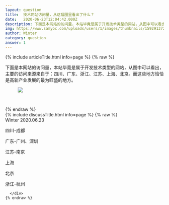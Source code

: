 ```yaml
---
layout: question
title:  技术网站访问量，从这幅图里看出了什么？
date:   2020-06-23T12:04:42.000Z
description: 下面是本网站的访问量，本站毕竟是属于开发技术类型的网站，从图中可以看出，主要的访问来源来自于：四川、广东、浙江、江苏、上海、北京。而这些地方恰恰是高新产业发展的...
img: https://www.samyoc.com/uploads/users/1/images/thumbnails/1592913725262.png
author: Winter
category: question
answer: 1
---
```

<div class="article-root">
  <div class="article">
    {% include articleTitle.html info=page %}
    {% raw %}
    <div class="article-content"><p>下面是本网站的访问量，本站毕竟是属于开发技术类型的网站，从图中可以看出，主要的访问来源来自于：四川、广东、浙江、江苏、上海、北京。而这些地方恰恰是高新产业发展的最为旺盛的地方。</p><figure class="image"><img src="https://www.samyoc.com/uploads/users/1/images/1592913725262.png"></figure><p>&nbsp;</p></div>
    {% endraw %}
  </div>

  <div class="discuss-wrapper">
    {% include discussTitle.html info=page %}
    {% raw %}
    <div class="discuss-item">
        <div class="discuss-parent">
          <div class="discuss-meta">
            <span class="discuss-user">Winter</span>
            <span class="discuss-time">2020.06.23</span>
          </div>
          <div class="discuss-comment"><p>四川-成都</p><p>广东-广州、深圳</p><p>江苏-南京</p><p>上海</p><p>北京</p><p>浙江-杭州</p></div>
        </div>
        
      </div>
    {% endraw %}
  </div>
<div>
